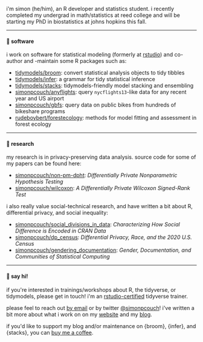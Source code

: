 i'm simon (he/him), an R developer and statistics student. i recently completed my undergrad in math/statistics at reed college and will be starting my PhD in biostatistics at johns hopkins this fall.

-----------

#### 🐛 software

i work on software for statistical modeling (formerly at [rstudio](https://github.com/rstudio)) and co-author and -maintain some R packages such as:  

- [tidymodels/broom](https://github.com/tidymodels/broom): convert statistical analysis objects to tidy tibbles
- [tidymodels/infer](https://github.com/tidymodels/infer): a grammar for tidy statistical inference
- [tidymodels/stacks](https://github.com/tidymodels/stacks): tidymodels-friendly model stacking and ensembling
- [simonpcouch/anyflights](https://github.com/simonpcouch/anyflights): query `nycflights13`-like data for any recent year and US airport
- [simonpcouch/gbfs](https://github.com/simonpcouch/gbfs): query data on public bikes from hundreds of bikeshare programs
- [rudeboybert/forestecology](https://github.com/rudeboybert/forestecology): methods for model fitting and assessment in forest ecology

-----------

#### 🦆 research

my research is in privacy-preserving data analysis. source code for some of my papers can be found here:  

- [simonpcouch/non-pm-dpht](https://github.com/simonpcouch/non-pm-dpht): _Differentially Private Nonparametric Hypothesis Testing_
- [simonpcouch/wilcoxon](https://github.com/simonpcouch/wilcoxon): _A Differentially Private Wilcoxon Signed-Rank Test_

i also really value social-technical research, and have written a bit about R, differential privacy, and social inequality:  

- [simonpcouch/social_divisions_in_data](https://github.com/simonpcouch/social_divisions_in_data): _Characterizing How Social Difference is Encoded in CRAN Data_
- [simonpcouch/dp_census](https://github.com/simonpcouch/dp_census): _Differential Privacy, Race, and the 2020 U.S. Census_
- [simonpcouch/gendering_documentation](https://github.com/simonpcouch/gendering_documentation): _Gender, Documentation, and Communities of Statistical Computing_

-----------

#### 🐥 say hi!

if you're interested in trainings/workshops about R, the tidyverse, or tidymodels, please get in touch! i'm an [rstudio-certified](https://education.rstudio.com/trainers/people/couch+simon/) tidyverse trainer.

please feel to reach out [by email](mailto:simonpatrickcouch@gmail.com) or by twitter [@simonpcouch](https://twitter.com/simonpcouch)! i've written a bit more about what i work on on my [website](https://simonpcouch.com) and my [blog](https://blog.simonpcouch.com/).

if you'd like to support my blog and/or maintenance on {broom}, {infer}, and {stacks}, you can [buy me a coffee](https://ko-fi.com/simonpcouch).

